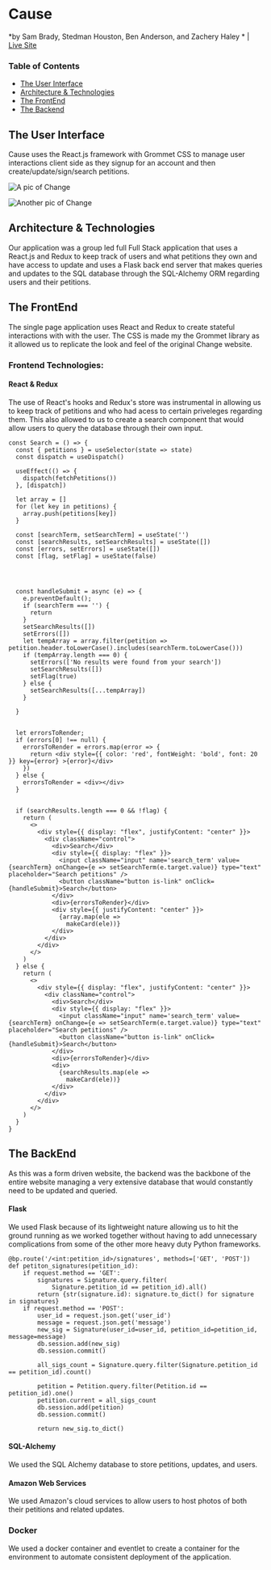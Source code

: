 # Cause
*by Sam Brady, Stedman Houston, Ben Anderson, and Zachery Haley * | [Live Site](https://cause-change.herokuapp.com/)

### Table of Contents
- [The User Interface](https://github.com/sambrady0652/change-clone#the-user-interface)
- [Architecture & Technologies](https://github.com/sambrady0652/change-clone#architecture-&-technologies)
- [The FrontEnd](https://github.com/sambrady0652/change-clone#the-frontend)
- [The Backend](https://github.com/sambrady0652/change-clone#the-backend)


## The User Interface
Cause uses the React.js framework with Grommet CSS to manage user interactions client side as they signup for an account and then create/update/sign/search petitions. 
  
![A pic of Change](https://64.media.tumblr.com/fbaf2c437d0ae4067ac4963c8ac06108/3f551c8180e90729-fc/s1280x1920/b77256580cc21cd70e98fd3a9eb7042b88f2815b.png)

![Another pic of Change](https://64.media.tumblr.com/387966473953fb8b33d2a214d4974394/3f551c8180e90729-be/s1280x1920/f22506f0bec82f550804c809b328ace97e78ad23.png)

## Architecture & Technologies

Our application was a group led full Full Stack application that uses a React.js and Redux to keep track of users and what petitions they own and have access to update and uses a Flask back end server that makes queries and updates to the SQL database through the SQL-Alchemy ORM regarding users and their petitions.

## The FrontEnd

The single page application uses React and Redux to create stateful interactions with with the user.  The CSS is made my the Grommet library as it allowed us to replicate the look and feel of the original Change website. 
### Frontend Technologies:

#### React & Redux
The use of React's hooks and Redux's store was instrumental in allowing us to keep track of petitions and who had acess to certain priveleges regarding them. This also allowed to us to create a search component that would allow users to query the database through their own input.
```
const Search = () => {
  const { petitions } = useSelector(state => state)
  const dispatch = useDispatch()

  useEffect(() => {
    dispatch(fetchPetitions())
  }, [dispatch])

  let array = []
  for (let key in petitions) {
    array.push(petitions[key])
  }

  const [searchTerm, setSearchTerm] = useState('')
  const [searchResults, setSearchResults] = useState([])
  const [errors, setErrors] = useState([])
  const [flag, setFlag] = useState(false)




  const handleSubmit = async (e) => {
    e.preventDefault();
    if (searchTerm === '') {
      return
    }
    setSearchResults([])
    setErrors([])
    let tempArray = array.filter(petition => petition.header.toLowerCase().includes(searchTerm.toLowerCase()))
    if (tempArray.length === 0) {
      setErrors(['No results were found from your search'])
      setSearchResults([])
      setFlag(true)
    } else {
      setSearchResults([...tempArray])
    }

  }


  let errorsToRender;
  if (errors[0] !== null) {
    errorsToRender = errors.map(error => {
      return <div style={{ color: 'red', fontWeight: 'bold', font: 20 }} key={error} >{error}</div>
    })
  } else {
    errorsToRender = <div></div>
  }


  if (searchResults.length === 0 && !flag) {
    return (
      <>
        <div style={{ display: "flex", justifyContent: "center" }}>
          <div className="control">
            <div>Search</div>
            <div style={{ display: "flex" }}>
              <input className="input" name='search_term' value={searchTerm} onChange={e => setSearchTerm(e.target.value)} type="text" placeholder="Search petitions" />
              <button className="button is-link" onClick={handleSubmit}>Search</button>
            </div>
            <div>{errorsToRender}</div>
            <div style={{ justifyContent: "center" }}>
              {array.map(ele =>
                makeCard(ele))}
            </div>
          </div>
        </div>
      </>
    )
  } else {
    return (
      <>
        <div style={{ display: "flex", justifyContent: "center" }}>
          <div className="control">
            <div>Search</div>
            <div style={{ display: "flex" }}>
              <input className="input" name='search_term' value={searchTerm} onChange={e => setSearchTerm(e.target.value)} type="text" placeholder="Search petitions" />
              <button className="button is-link" onClick={handleSubmit}>Search</button>
            </div>
            <div>{errorsToRender}</div>
            <div>
              {searchResults.map(ele =>
                makeCard(ele))}
            </div>
          </div>
        </div>
      </>
    )
  }
}

```


 
## The BackEnd
As this was a form driven website, the backend was the backbone of the entire website managing a very extensive database that would constantly need to be updated and queried. 

#### Flask
We used Flask because of its lightweight nature allowing us to hit the ground running as we worked together without having to add unnecessary complications from some of the other more heavy duty Python frameworks.

```
@bp.route('/<int:petition_id>/signatures', methods=['GET', 'POST'])
def petiton_signatures(petition_id):
    if request.method == 'GET':
        signatures = Signature.query.filter(
            Signature.petition_id == petition_id).all()
        return {str(signature.id): signature.to_dict() for signature in signatures}
    if request.method == 'POST':
        user_id = request.json.get('user_id')
        message = request.json.get('message')
        new_sig = Signature(user_id=user_id, petition_id=petition_id, message=message)
        db.session.add(new_sig)
        db.session.commit()

        all_sigs_count = Signature.query.filter(Signature.petition_id == petition_id).count()
        
        petition = Petition.query.filter(Petition.id == petition_id).one()
        petition.current = all_sigs_count
        db.session.add(petition)
        db.session.commit()

        return new_sig.to_dict()
 ```

#### SQL-Alchemy 
We used the SQL Alchemy database to store petitions, updates, and users.

#### Amazon Web Services
We used Amazon's cloud services to allow users to host photos of both their petitions and related updates.


 ### Docker
 We used a docker container and eventlet to create a container for the environment to automate consistent deployment of the application.
  
